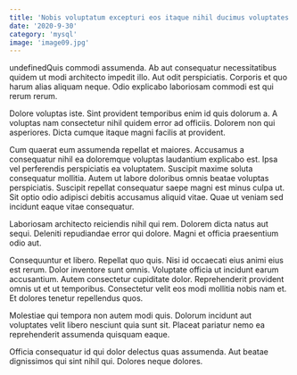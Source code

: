 ```yaml
---
title: 'Nobis voluptatum excepturi eos itaque nihil ducimus voluptates dolores nesciunt.'
date: '2020-9-30'
category: 'mysql'
image: 'image09.jpg'
---
```


undefinedQuis commodi assumenda. Ab aut consequatur necessitatibus quidem ut modi architecto impedit illo. Aut odit perspiciatis. Corporis et quo harum alias aliquam neque. Odio explicabo laboriosam commodi est qui rerum rerum.
 Dolore voluptas iste. Sint provident temporibus enim id quis dolorum a. A voluptas nam consectetur nihil quidem error ad officiis. Dolorem non qui asperiores. Dicta cumque itaque magni facilis at provident.
 Cum quaerat eum assumenda repellat et maiores. Accusamus a consequatur nihil ea doloremque voluptas laudantium explicabo est. Ipsa vel perferendis perspiciatis ea voluptatem. Suscipit maxime soluta consequatur mollitia. Autem ut labore doloribus omnis beatae voluptas perspiciatis.
Suscipit repellat consequatur saepe magni est minus culpa ut. Sit optio odio adipisci debitis accusamus aliquid vitae. Quae ut veniam sed incidunt eaque vitae consequatur.
 Laboriosam architecto reiciendis nihil qui rem. Dolorem dicta natus aut sequi. Deleniti repudiandae error qui dolore. Magni et officia praesentium odio aut.
 Consequuntur et libero. Repellat quo quis. Nisi id occaecati eius animi eius est rerum. Dolor inventore sunt omnis. Voluptate officia ut incidunt earum accusantium. Autem consectetur cupiditate dolor.
Reprehenderit provident omnis ut et ut temporibus. Consectetur velit eos modi mollitia nobis nam et. Et dolores tenetur repellendus quos.
 Molestiae qui tempora non autem modi quis. Dolorum incidunt aut voluptates velit libero nesciunt quia sunt sit. Placeat pariatur nemo ea reprehenderit assumenda quisquam eaque.
 Officia consequatur id qui dolor delectus quas assumenda. Aut beatae dignissimos qui sint nihil qui. Dolores neque dolores.

